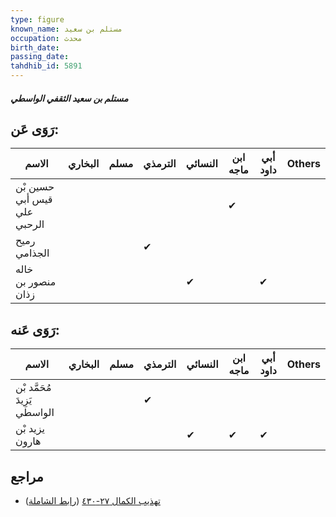 ```yaml
---
type: figure
known_name: مستلم بن سعيد
occupation: محدث
birth_date:
passing_date:
tahdhib_id: 5891
---
```

##### مستلم بن سعيد الثقفي الواسطي

## رَوَى عَن:
| الاسم                       | البخاري | مسلم | الترمذي | النسائي | ابن ماجه | أبي داود | Others |
| --------------------------- | ------- | ---- | ------- | ------- | -------- | -------- | ------ |
| حسين بْن قيس أبي علي الرحبي |         |      |         |         | ✔        |          |        |
| رميح الجذامي                |         |      | ✔       |         |          |          |        |
| خاله منصور بن زذان          |         |      |         | ✔       |          | ✔        |        |
## رَوَى عَنه:
| الاسم                        | البخاري | مسلم | الترمذي | النسائي | ابن ماجه | أبي داود | Others |
| ---------------------------- | ------- | ---- | ------- | ------- | -------- | -------- | ------ |
| مُحَمَّد بْن يَزِيدَ الواسطي |         |      | ✔       |         |          |          |        |
| يزيد بْن هارون               |         |      |         | ✔       | ✔        | ✔        |        |
## مراجع
- [تهذيب الكمال ٢٧-٤٣٠](obsidian://open?vault=Tahdhib-al-Kamal&file=Figures/٥٨٩١-مستلم%20بن%20سعيد%20الثقفي%20الواسطي) ([رابط الشاملة](https://shamela.ws/book/3722/14819))
